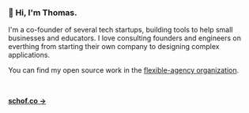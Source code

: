 ### 👋 Hi, I'm Thomas.

I'm a co-founder of several tech startups, building tools to help small businesses and educators. I love consulting founders and engineers on everthing from starting their own company to designing complex applications.

You can find my open source work in the [flexible-agency organization](https://github.com/flexible-agency).

<br />

**[schof.co →](https://schof.co/)**
